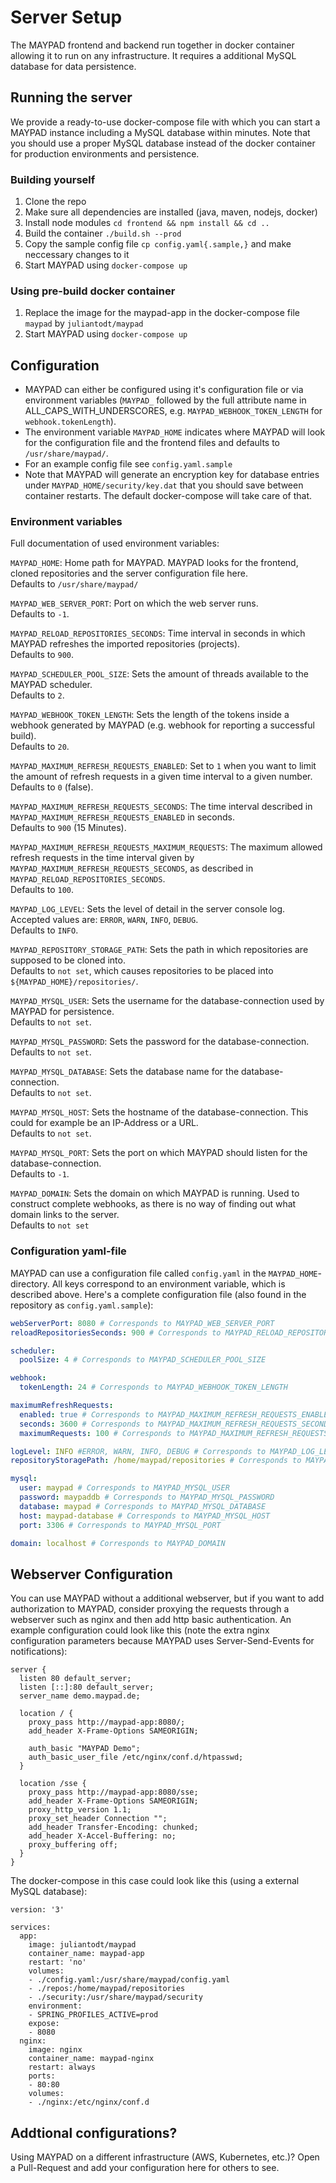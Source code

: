 # Server Setup
The MAYPAD frontend and backend run together in docker container allowing it to run on any infrastructure. It requires a additional MySQL database for data persistence.

## Running the server
We provide a ready-to-use docker-compose file with which you can start a MAYPAD instance including a MySQL database within minutes. Note that you should use a proper MySQL database instead of the docker container for production environments and persistence.

### Building yourself
1. Clone the repo
2. Make sure all dependencies are installed (java, maven, nodejs, docker)
3. Install node modules `cd frontend && npm install && cd ..`
4. Build the container `./build.sh --prod`
5. Copy the sample config file `cp config.yaml{.sample,}` and make neccessary changes to it
6. Start MAYPAD using `docker-compose up`

### Using pre-build docker container
1. Replace the image for the maypad-app in the docker-compose file `maypad` by `juliantodt/maypad`
2. Start MAYPAD using `docker-compose up`


## Configuration
* MAYPAD can either be configured using it's configuration file or via environment variables (`MAYPAD_` followed by the full attribute name in ALL_CAPS_WITH_UNDERSCORES, e.g. `MAYPAD_WEBHOOK_TOKEN_LENGTH` for `webhook.tokenLength`).
* The environment variable `MAYPAD_HOME` indicates where MAYPAD will look for the configuration file and the frontend files and defaults to `/usr/share/maypad/`.
* For an example config file see `config.yaml.sample`
* Note that MAYPAD will generate an encryption key for database entries under `MAYPAD_HOME/security/key.dat` that you should save between container restarts. The default docker-compose will take care of that.

### Environment variables
Full documentation of used environment variables:


`MAYPAD_HOME`: Home path for MAYPAD. MAYPAD looks for the frontend, cloned repositories and the server configuration file here.  
Defaults to `/usr/share/maypad/`

`MAYPAD_WEB_SERVER_PORT`: Port on which the web server runs.  
Defaults to `-1`.  

`MAYPAD_RELOAD_REPOSITORIES_SECONDS`: Time interval in seconds in which MAYPAD refreshes the imported repositories (projects).  
Defaults to `900`.


`MAYPAD_SCHEDULER_POOL_SIZE`: Sets the amount of threads available to the MAYPAD scheduler.  
Defaults to `2`.

`MAYPAD_WEBHOOK_TOKEN_LENGTH`: Sets the length of the tokens inside a webhook generated by MAYPAD (e.g. webhook for reporting a successful build).  
Defaults to `20`.

`MAYPAD_MAXIMUM_REFRESH_REQUESTS_ENABLED`: Set to `1` when you want to limit the amount of refresh requests in a given time interval to a given number.  
Defaults to `0` (false).

`MAYPAD_MAXIMUM_REFRESH_REQUESTS_SECONDS`: The time interval described in `MAYPAD_MAXIMUM_REFRESH_REQUESTS_ENABLED` in seconds.  
Defaults to `900` (15 Minutes).

`MAYPAD_MAXIMUM_REFRESH_REQUESTS_MAXIMUM_REQUESTS`: The maximum allowed refresh requests in the time interval given by `MAYPAD_MAXIMUM_REFRESH_REQUESTS_SECONDS`, as described in `MAYPAD_RELOAD_REPOSITORIES_SECONDS`.  
Defaults to `100`.

`MAYPAD_LOG_LEVEL`: Sets the level of detail in the server console log. Accepted values are: `ERROR`, `WARN`, `INFO`, `DEBUG`.  
Defaults to `INFO`.

`MAYPAD_REPOSITORY_STORAGE_PATH`: Sets the path in which repositories are supposed to be cloned into.  
Defaults to `not set`, which causes repositories to be placed into `${MAYPAD_HOME}/repositories/`.

`MAYPAD_MYSQL_USER`: Sets the username for the database-connection used by MAYPAD for persistence.  
Defaults to `not set`.

`MAYPAD_MYSQL_PASSWORD`: Sets the password for the database-connection.  
Defaults to `not set`.

`MAYPAD_MYSQL_DATABASE`: Sets the database name for the database-connection.  
Defaults to `not set`.

`MAYPAD_MYSQL_HOST`: Sets the hostname of the database-connection. This could for example be an IP-Address or a URL.  
Defaults to `not set`.

`MAYPAD_MYSQL_PORT`: Sets the port on which MAYPAD should listen for the database-connection.  
Defaults to `-1`.

`MAYPAD_DOMAIN`: Sets the domain on which MAYPAD is running. Used to construct complete webhooks, as there is no way of finding out what domain links to the server.  
Defaults to `not set`


### Configuration yaml-file
MAYPAD can use a configuration file called `config.yaml` in the `MAYPAD_HOME`-directory. All keys correspond to an environment variable, which is described above. Here's a complete configuration file (also found in the repository as `config.yaml.sample`):

```YAML
webServerPort: 8080 # Corresponds to MAYPAD_WEB_SERVER_PORT
reloadRepositoriesSeconds: 900 # Corresponds to MAYPAD_RELOAD_REPOSITORIES_SECONDS

scheduler:
  poolSize: 4 # Corresponds to MAYPAD_SCHEDULER_POOL_SIZE

webhook:
  tokenLength: 24 # Corresponds to MAYPAD_WEBHOOK_TOKEN_LENGTH

maximumRefreshRequests:
  enabled: true # Corresponds to MAYPAD_MAXIMUM_REFRESH_REQUESTS_ENABLED
  seconds: 3600 # Corresponds to MAYPAD_MAXIMUM_REFRESH_REQUESTS_SECONDS
  maximumRequests: 100 # Corresponds to MAYPAD_MAXIMUM_REFRESH_REQUESTS_MAXIMUM_REQUESTS

logLevel: INFO #ERROR, WARN, INFO, DEBUG # Corresponds to MAYPAD_LOG_LEVEL
repositoryStoragePath: /home/maypad/repositories # Corresponds to MAYPAD_REPOSITORY_STORAGE_PATH

mysql:
  user: maypad # Corresponds to MAYPAD_MYSQL_USER
  password: maypaddb # Corresponds to MAYPAD_MYSQL_PASSWORD
  database: maypad # Corresponds to MAYPAD_MYSQL_DATABASE
  host: maypad-database # Corresponds to MAYPAD_MYSQL_HOST
  port: 3306 # Corresponds to MAYPAD_MYSQL_PORT

domain: localhost # Corresponds to MAYPAD_DOMAIN
```

## Webserver Configuration
You can use MAYPAD without a additional webserver, but if you want to add authorization to MAYPAD, consider proxying the requests through a webserver such as nginx and then add http basic authentication. An example configuration could look like this (note the extra nginx configuration parameters because MAYPAD uses Server-Send-Events for notifications):
```
server {
  listen 80 default_server;
  listen [::]:80 default_server;
  server_name demo.maypad.de;

  location / {
    proxy_pass http://maypad-app:8080/;
    add_header X-Frame-Options SAMEORIGIN;

    auth_basic "MAYPAD Demo";
    auth_basic_user_file /etc/nginx/conf.d/htpasswd;
  }

  location /sse {
    proxy_pass http://maypad-app:8080/sse;
    add_header X-Frame-Options SAMEORIGIN;
    proxy_http_version 1.1;
    proxy_set_header Connection "";
    add_header Transfer-Encoding: chunked;
    add_header X-Accel-Buffering: no;
    proxy_buffering off;
  }
}

```
The docker-compose in this case could look like this (using a external MySQL database):
```
version: '3'

services:
  app:
    image: juliantodt/maypad
    container_name: maypad-app
    restart: 'no'
    volumes:
    - ./config.yaml:/usr/share/maypad/config.yaml
    - ./repos:/home/maypad/repositories
    - ./security:/usr/share/maypad/security
    environment:
    - SPRING_PROFILES_ACTIVE=prod
    expose:
    - 8080
  nginx:
    image: nginx
    container_name: maypad-nginx
    restart: always
    ports:
    - 80:80
    volumes:
    - ./nginx:/etc/nginx/conf.d
```

## Addtional configurations?
Using MAYPAD on a different infrastructure (AWS, Kubernetes, etc.)? Open a Pull-Request and add your configuration here for others to see.
